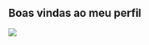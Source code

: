 ## Boas vindas ao meu perfil 
![](https://tenor.com/pt-BR/view/ariana-grande-ariana-grande-kiss-ari-ariana-grande-heart-ariana-grande-blowing-kiss-gif-17987115633298461228)
